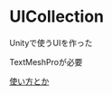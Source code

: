 # UICollection
Unityで使うUIを作った

TextMeshProが必要

[使い方とか](https://github.com/ayaha401/UICollection/wiki)

